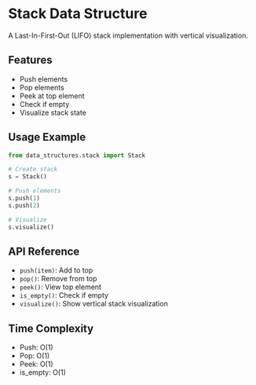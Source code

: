 # Stack Data Structure

A Last-In-First-Out (LIFO) stack implementation with vertical visualization.

## Features
- Push elements
- Pop elements
- Peek at top element
- Check if empty
- Visualize stack state

## Usage Example
```python
from data_structures.stack import Stack

# Create stack
s = Stack()

# Push elements
s.push(1)
s.push(2)

# Visualize
s.visualize()
```
## API Reference
- `push(item)`: Add to top
- `pop()`: Remove from top
- `peek()`: View top element
- `is_empty()`: Check if empty
- `visualize()`: Show vertical stack visualization

## Time Complexity
- Push: O(1)
- Pop: O(1)
- Peek: O(1)
- is_empty: O(1)
